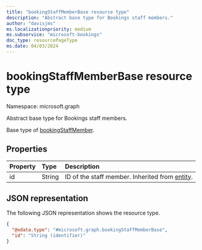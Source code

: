 ```yaml
---
title: "bookingStaffMemberBase resource type"
description: "Abstract base type for Bookings staff members."
author: "davisjms"
ms.localizationpriority: medium
ms.subservice: "microsoft-bookings"
doc_type: resourcePageType
ms.date: 04/03/2024
---
```


# bookingStaffMemberBase resource type

Namespace: microsoft.graph

Abstract base type for Bookings staff members.

Base type of [bookingStaffMember](bookingstaffmember.md).


## Properties
|Property|Type|Description|
|:---|:---|:---|
|id|String|ID of the staff member. Inherited from [entity](../resources/entity.md).|

## JSON representation
The following JSON representation shows the resource type.
<!-- {
  "blockType": "resource",
  "keyProperty": "id",
  "@odata.type": "microsoft.graph.bookingStaffMemberBase",
  "baseType": "microsoft.graph.entity",
  "openType": false
}
-->
``` json
{
  "@odata.type": "#microsoft.graph.bookingStaffMemberBase",
  "id": "String (identifier)"
}
```

